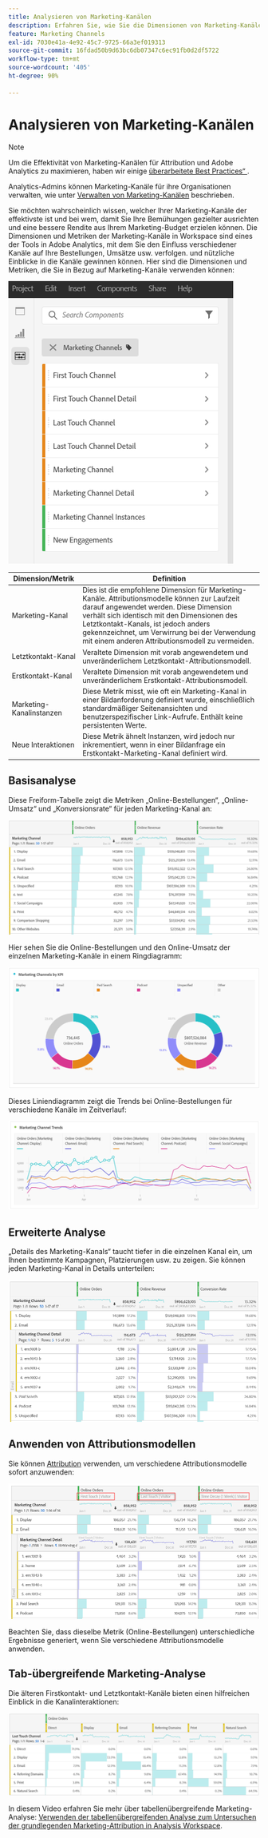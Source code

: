 ```yaml
---
title: Analysieren von Marketing-Kanälen
description: Erfahren Sie, wie Sie die Dimensionen von Marketing-Kanäle in Workspace verwenden.
feature: Marketing Channels
exl-id: 7030e41a-4e92-45c7-9725-66a3ef019313
source-git-commit: 16fdad50b9d63bc6db07347c6ec91fb0d2df5722
workflow-type: tm+mt
source-wordcount: '405'
ht-degree: 90%

---
```


# Analysieren von Marketing-Kanälen

>[!NOTE]
>
>Um die Effektivität von Marketing-Kanälen für Attribution und Adobe Analytics zu maximieren, haben wir einige [überarbeitete Best Practices“ ](/help/components/c-marketing-channels/mchannel-best-practices.md).
>
>Analytics-Admins können Marketing-Kanäle für ihre Organisationen verwalten, wie unter [Verwalten von Marketing-Kanälen](/help/admin/admin/c-manage-report-suites/c-edit-report-suites/marketing-channels/c-channels.md) beschrieben.

Sie möchten wahrscheinlich wissen, welcher Ihrer Marketing-Kanäle der effektivste ist und bei wem, damit Sie Ihre Bemühungen gezielter ausrichten und eine bessere Rendite aus Ihrem Marketing-Budget erzielen können. Die Dimensionen und Metriken der Marketing-Kanäle in Workspace sind eines der Tools in Adobe Analytics, mit dem Sie den Einfluss verschiedener Kanäle auf Ihre Bestellungen, Umsätze usw. verfolgen. und nützliche Einblicke in die Kanäle gewinnen können. Hier sind die Dimensionen und Metriken, die Sie in Bezug auf Marketing-Kanäle verwenden können:

![](assets/mc-dims.png)

| Dimension/Metrik | Definition |
| --- | --- |
| Marketing-Kanal | Dies ist die empfohlene Dimension für Marketing-Kanäle. Attributionsmodelle können zur Laufzeit darauf angewendet werden. Diese Dimension verhält sich identisch mit den Dimensionen des Letztkontakt-Kanals, ist jedoch anders gekennzeichnet, um Verwirrung bei der Verwendung mit einem anderen Attributionsmodell zu vermeiden. |
| Letztkontakt-Kanal | Veraltete Dimension mit vorab angewendetem und unveränderlichem Letztkontakt-Attributionsmodell. |
| Erstkontakt-Kanal | Veraltete Dimension mit vorab angewendetem und unveränderlichem Erstkontakt-Attributionsmodell. |
| Marketing-Kanalinstanzen | Diese Metrik misst, wie oft ein Marketing-Kanal in einer Bildanforderung definiert wurde, einschließlich standardmäßiger Seitenansichten und benutzerspezifischer Link-Aufrufe. Enthält keine persistenten Werte. |
| Neue Interaktionen | Diese Metrik ähnelt Instanzen, wird jedoch nur inkrementiert, wenn in einer Bildanfrage ein Erstkontakt-Marketing-Kanal definiert wird. |

## Basisanalyse

Diese Freiform-Tabelle zeigt die Metriken „Online-Bestellungen“, „Online-Umsatz“ und „Konversionsrate“ für jeden Marketing-Kanal an:

![](assets/mc-viz1.png)

Hier sehen Sie die Online-Bestellungen und den Online-Umsatz der einzelnen Marketing-Kanäle in einem Ringdiagramm:

![](assets/mc-viz2.png)

Dieses Liniendiagramm zeigt die Trends bei Online-Bestellungen für verschiedene Kanäle im Zeitverlauf:

![](assets/mc-viz3.png)

## Erweiterte Analyse

„Details des Marketing-Kanals“ taucht tiefer in die einzelnen Kanal ein, um Ihnen bestimmte Kampagnen, Platzierungen usw. zu zeigen. Sie können jeden Marketing-Kanal in Details unterteilen:

![](assets/mc-viz4.png)

## Anwenden von Attributionsmodellen

Sie können [Attribution](/help/analyze/analysis-workspace/attribution/overview.md) verwenden, um verschiedene Attributionsmodelle sofort anzuwenden:

![](assets/mc-viz5.png)

Beachten Sie, dass dieselbe Metrik (Online-Bestellungen) unterschiedliche Ergebnisse generiert, wenn Sie verschiedene Attributionsmodelle anwenden.

## Tab-übergreifende Marketing-Analyse

Die älteren Firstkontakt- und Letztkontakt-Kanäle bieten einen hilfreichen Einblick in die Kanalinteraktionen:

![](assets/mc-viz6.png)

In diesem Video erfahren Sie mehr über tabellenübergreifende Marketing-Analyse: [Verwenden der tabellenübergreifenden Analyse zum Untersuchen der grundlegenden Marketing-Attribution in Analysis Workspace](https://experienceleague.adobe.com/docs/analytics-learn/tutorials/analysis-workspace/attribution-iq/using-cross-tab-analysis-to-explore-basic-marketing-attribution-in-analysis-workspace.html?lang=de).
